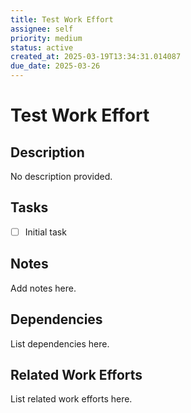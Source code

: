 ```yaml
---
title: Test Work Effort
assignee: self
priority: medium
status: active
created_at: 2025-03-19T13:34:31.014087
due_date: 2025-03-26
---
```


# Test Work Effort

## Description
No description provided.

## Tasks
- [ ] Initial task

## Notes
Add notes here.

## Dependencies
List dependencies here.

## Related Work Efforts
List related work efforts here.